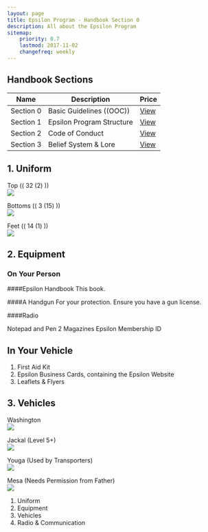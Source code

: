 ```yaml
---
layout: page
title: Epsilon Program - Handbook Section 0
description: All about the Epsilon Program
sitemap:
    priority: 0.7
    lastmod: 2017-11-02
    changefreq: weekly
---
```

## Handbook Sections
<div class="table-wrapper">
	<table>
		<thead>
			<tr>
				<th>Name</th>
				<th>Description</th>
				<th>Price</th>
			</tr>
		</thead>
		<tbody>
			<tr>
				<td>Section 0</td>
				<td>Basic Guidelines ((OOC))</td>
				<td><a href="/section0">View</a></td>
			</tr>
			<tr>
				<td>Section 1</td>
				<td>Epsilon Program Structure</td>
				<td><a href="/section1">View</a></td>
			</tr>
			<tr>
				<td>Section 2</td>
				<td>Code of Conduct</td>
				<td><a href="/section2">View</a></td>
			</tr>
			<tr>
				<td>Section 3</td>
				<td>Belief System & Lore</td>
				<td><a href="/section3">View</a></td>
			</tr>
		</tbody>
	</table>
</div>

## 1. Uniform
Top (( 32 (2) ))
<br>
<img src="https://media.discordapp.net/attachments/452931186407374868/452940068965842945/unknown.png">

Bottoms (( 3 (15) ))
<br>
<img src="https://media.discordapp.net/attachments/452931186407374868/452940986797129745/unknown.png">

Feet (( 14 (1) ))
<br>
<img src="https://media.discordapp.net/attachments/452931186407374868/452941492110098432/unknown.png">

## 2. Equipment
### On Your Person
####Epsilon Handbook
This book.

####A Handgun
For your protection. Ensure you have a gun license.

####Radio


Notepad and Pen
2 Magazines
Epsilon Membership ID

## In Your Vehicle
1. First Aid Kit
2. Epsilon Business Cards, containing the Epsilon Website
3. Leaflets & Flyers

## 3. Vehicles
Washington
<br>
<img src="https://media.discordapp.net/attachments/452931186407374868/452937326474166294/14_washington.png">

Jackal (Level 5+)
<br>
<img src="https://media.discordapp.net/attachments/452931186407374868/452937657845284875/7_jackal.png">

Youga (Used by Transporters)
<br>
<img src="https://media.discordapp.net/attachments/452931186407374868/452937763793141761/7.png">

Mesa (Needs Permission from Father)
<br>
<img src="https://media.discordapp.net/attachments/452931186407374868/452937875278004224/8.png">

1. Uniform
2. Equipment
3. Vehicles
4. Radio & Communication
